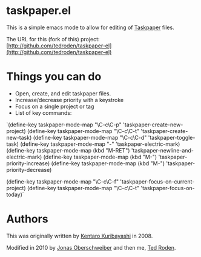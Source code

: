 taskpaper.el
============

This is a simple emacs mode to allow for editing of [Taskpaper](http://www.hogbaysoftware.com/products/taskpaper/) files.

The URL for this (fork of this) project: [http://github.com/tedroden/taskpaper-el](http://github.com/tedroden/taskpaper-el)

# Things you can do 

 - Open, create, and edit taskpaper files.
 - Increase/decrease priority with a keystroke
 - Focus on a single project or tag
 - List of key commands:

`(define-key taskpaper-mode-map "\C-c\C-p" 'taskpaper-create-new-project)
(define-key taskpaper-mode-map "\C-c\C-t" 'taskpaper-create-new-task)
(define-key taskpaper-mode-map "\C-c\C-d" 'taskpaper-toggle-task)
(define-key taskpaper-mode-map "-"        'taskpaper-electric-mark)
(define-key taskpaper-mode-map (kbd "M-RET") 'taskpaper-newline-and-electric-mark)
(define-key taskpaper-mode-map (kbd "M-<up>") 'taskpaper-priority-increase)
(define-key taskpaper-mode-map (kbd "M-<down>") 'taskpaper-priority-decrease)

(define-key taskpaper-mode-map "\C-c\C-f" 'taskpaper-focus-on-current-project)
(define-key taskpaper-mode-map "\C-c\C-t" 'taskpaper-focus-on-today)`

# Authors

This was originally written by [Kentaro Kuribayashi](http://coderepos.org/share/browser/lang/elisp/taskpaper/trunk/taskpaper.el) in 2008.

Modified in 2010 by [Jonas Oberschweiber](http://github.com/jonasoberschweiber/taskpaper-el) and then me, [Ted Roden](http://tedroden.com).
